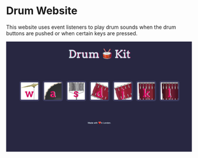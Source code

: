 # Drum Website

This website uses event listeners to play drum sounds when the drum buttons are pushed or when certain keys are pressed.

![Drum Website](./images/drum_website.png)


